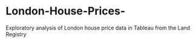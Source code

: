 # London-House-Prices-
Exploratory analysis of London house price data in Tableau from the Land Registry 
